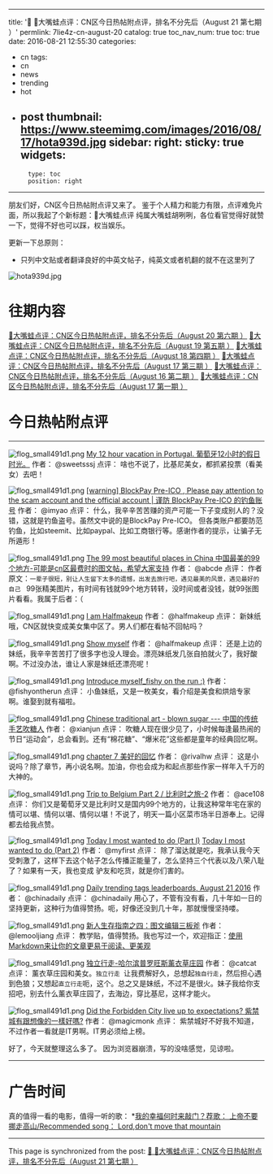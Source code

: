 
---
title: '📌 👾大嘴蛙点评：CN区今日热帖附点评，排名不分先后（August 21 第七期 ）'
permlink: 7lie4z-cn-august-20
catalog: true
toc_nav_num: true
toc: true
date: 2016-08-21 12:55:30
categories:
- cn
tags:
- cn
- news
- trending
- hot
- post
thumbnail: https://www.steemimg.com/images/2016/08/17/hota939d.jpg
sidebar:
    right:
        sticky: true
widgets:
    -
        type: toc
        position: right
---


朋友们好，CN区今日热帖附点评又来了。
鉴于个人精力和能力有限，点评难免片面，所以我起了个新标题：👾大嘴蛙点评
纯属大嘴蛙胡咧咧，各位看官觉得好就赞一下，觉得不好也可以踩，权当娱乐。

更新一下总原则：
* 只列中文贴或者翻译良好的中英文帖子，纯英文或者机翻的就不在这里列了

![hota939d.jpg](https://www.steemimg.com/images/2016/08/17/hota939d.jpg)

# 往期内容
[👾大嘴蛙点评：CN区今日热帖附点评，排名不分先后（August 20 第六期 ）](https://steemit.com/cn/@oflyhigh/cn-august-20)
[👾大嘴蛙点评：CN区今日热帖附点评，排名不分先后（August 19 第五期 ）](https://steemit.com/cn/@oflyhigh/cn-august-19)
[👾大嘴蛙点评：CN区今日热帖附点评，排名不分先后（August 18 第四期 ）](https://steemit.com/cn/@oflyhigh/cn-august-18)
[👾大嘴蛙点评：CN区今日热帖附点评，排名不分先后（August 17 第三期 ）](https://steemit.com/cn/@oflyhigh/cn-august-17)
[👾大嘴蛙点评：CN区今日热帖附点评，排名不分先后（August 16 第二期 ）](https://steemit.com/cn/@oflyhigh/cn-august-16)
[👾大嘴蛙点评：CN区今日热帖附点评，排名不分先后（August 17 第一期 ）](https://steemit.com/cn/@oflyhigh/cn)


# 今日热帖附点评
****
![flog_small491d1.png](https://www.steemimg.com/images/2016/08/17/flog_small491d1.png)
[My 12 hour vacation in Portugal. 葡萄牙12小时的假日时光。](https://steemit.com/life/@sweetsssj/my-12-hour-vacation-in-portugal-12)
作者： @sweetsssj
点评： 啥也不说了，比基尼美女，都抓紧投票（看美女）去吧！

![flog_small491d1.png](https://www.steemimg.com/images/2016/08/17/flog_small491d1.png)
[[warning] BlockPay Pre-ICO , Please pay attention to the scam account and the official account | 谨防 BlockPay Pre-ICO 的钓鱼账号](https://steemit.com/crypto-news/@imyao/warning-blockpay-pre-ico-please-pay-attention-to-the-scam-account-and-the-official-account-or-blockpay-pre-ico)
作者： @imyao
点评： 什么，我辛辛苦苦赚的资产可能一下子变成别人的？没错，这就是钓鱼盗号。虽然文中说的是BlockPay Pre-ICO。 但各类账户都要防范钓鱼，比如steemit、比如paypal、比如工商银行等。感谢作者的提示，让骗子无所遁形！

![flog_small491d1.png](https://www.steemimg.com/images/2016/08/17/flog_small491d1.png)
[The 99 most beautiful places in China 中国最美的99个地方-可能是cn区最费时的图文帖，希望大家支持](https://steemit.com/cn/@abcde/the-99-most-beautiful-places-in-china-99-cn)
作者： @abcde
点评：  作者原文：`一辈子很短，别让人生留下太多的遗憾，出发去旅行吧，遇见最美的风景，遇见最好的自己 ` 99张精美图片，有时间有钱就99个地方转转，没时间或者没钱，就99张图片看看。我属于后者：（

![flog_small491d1.png](https://www.steemimg.com/images/2016/08/17/flog_small491d1.png)
[I am Halfmakeup](https://steemit.com/cn/@halfmakeup/i-am-halfmakeup)
作者： @halfmakeup
点评： 新妹纸哦，CN区就快变成美女集中区了。男人们都在看帖不回帖吗？


![flog_small491d1.png](https://www.steemimg.com/images/2016/08/17/flog_small491d1.png)
[Show myself](https://steemit.com/cn/@halfmakeup/show-myself)
作者： @halfmakeup
点评： 还是上边的妹纸，我辛辛苦苦打了很多字也没人理会。漂亮妹纸发几张自拍就火了，我好酸啊。不过没办法，谁让人家是妹纸还漂亮呢！

![flog_small491d1.png](https://www.steemimg.com/images/2016/08/17/flog_small491d1.png)
[Introduce myself_fishy on the run :)](https://steemit.com/introducemyself/@fishyontherun/introduce-myselffishy-on-the-run)
作者： @fishyontherun
点评： 小鱼妹纸，又是一枚美女，看介绍是美食和烘焙专家啊。谁娶到就有福啦。

![flog_small491d1.png](https://www.steemimg.com/images/2016/08/17/flog_small491d1.png)
[Chinese traditional art - blown sugar --- 中国的传统手艺吹糖人](https://steemit.com/cn/@xianjun/chinese-traditional-art-blown-sugar)
作者： @xianjun
点评： 吹糖人现在很少见了，小时候每逢最热闹的节日“运动会”，总会看到。还有“棉花糖”、“爆米花”这些都是童年的经典回忆啊。

![flog_small491d1.png](https://www.steemimg.com/images/2016/08/17/flog_small491d1.png)
[chapter 7 美好的回忆](https://steemit.com/cn/@rivalhw/chapter-7)
作者： @rivalhw
点评： 这是小说吗？除了章节，再小说名啊。加油，你也会成为和起点那些作家一样年入千万的大神的。


![flog_small491d1.png](https://www.steemimg.com/images/2016/08/17/flog_small491d1.png)
[Trip to Belgium Part 2 / 比利时之旅-2](https://steemit.com/photography/@ace108/trip-to-belgium-part-2-2)
作者：  @ace108
点评： 你们又是葡萄牙又是比利时又是国内99个地方的，让我这种常年宅在家的情可以堪、情何以堪、情何以堪！不说了，明天一篇小区菜市场半日游奉上。记得都去给我点赞。

![flog_small491d1.png](https://www.steemimg.com/images/2016/08/17/flog_small491d1.png)
[Today I most wanted to do (Part I)](https://steemit.com/cn/@myfirst/today-i-most-wanted-to-do)
[Today I most wanted to do (Part 2)](https://steemit.com/food/@myfirst/today-i-most-wanted-to-do-part-2)
作者： @myfirst
点评： 除了溜达就是吃，我承认我今天受刺激了，这样下去这个帖子怎么传播正能量了，怎么坚持三个代表以及八荣八耻了？如果有一天，我也变成 驴友和吃货，就是你们害的。


![flog_small491d1.png](https://www.steemimg.com/images/2016/08/17/flog_small491d1.png)
[Daily trending tags leaderboards, August 21 2016](https://steemit.com/steem-stats/@chinadaily/daily-trending-tags-leaderboards-august-21-2016)
作者： @chinadaily
点评： @chinadaily 用心了，不管有没有看，几十年如一日的坚持更新，这种行为值得赞扬。呃，好像还没到几十年，那就慢慢坚持喽。

![flog_small491d1.png](https://www.steemimg.com/images/2016/08/17/flog_small491d1.png)
[新人生存指南之四：图文编辑三板斧](https://steemit.com/steemit/@lemooljiang/7azszq)
作者： @lemooljiang
点评： 教学贴，值得赞扬。我也写过一个，欢迎指正：[使用Markdown来让你的文章更易于阅读、更美观](https://steemit.com/cn/@oflyhigh/markdown)

![flog_small491d1.png](https://www.steemimg.com/images/2016/08/17/flog_small491d1.png)
[独立行走-哈尔滨普罗旺斯薰衣草庄园](https://steemit.com/cn/@catcat/6cfavn)
作者： @catcat
点评： 薰衣草庄园和美女。`独立行走 `让我费解好久，总想起`独自行走`，然后担心遇到色狼；又想起`直立行走`呃，这个。总之又是妹纸，不过不是很火。妹子我给你支招吧，别去什么薰衣草庄园了，去海边，穿比基尼，这样才能火。

![flog_small491d1.png](https://www.steemimg.com/images/2016/08/17/flog_small491d1.png)
[Did the Forbidden City live up to expectations? 紫禁城有跟想像的一樣好嗎?](https://steemit.com/cn/@magicmonk/did-the-forbidden-city-live-up-to-expectations)
作者： @magicmonk
点评： 紫禁城好不好我不知道，不过作者一看就是IT男啊。IT男必须给上榜。

好了，今天就整理这么多了。
因为浏览器崩溃，写的没啥感觉，见谅啦。
****
# 广告时间

真的值得一看的电影，值得一听的歌：
*[我的幸福何时来敲门？荐歌： 上帝不要挪走高山/Recommended song： Lord,don't move that mountain](https://steemit.com/cn/@oflyhigh/recommended-song-lord-don-t-move-that-mountain)

- - -

This page is synchronized from the post: [📌 👾大嘴蛙点评：CN区今日热帖附点评，排名不分先后（August 21 第七期 ）](https://steemit.com/@oflyhigh/7lie4z-cn-august-20)
